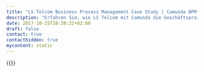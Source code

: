 ```yaml
---
title: "LS Telcom Business Process Management Case Study | Camunda BPM"
description: "Erfahren Sie, wie LS Telcom mit Camunda die Geschäftsprozessautomatisierung organisiert und die Effizienz im Unternehmen gesteigert hat. Camunda ist der Marktführer für Workflow-Automatisierung basierend auf Java und BPMN 2.0."
date: 2017-10-25T10:39:22+02:00
draft: false
contact: true
contacthidden: true
mycontent: static
---
```

{{<case-study-single
company="LS Telcom AG"
companydescription="<p>LS telcom ist weltweit führender Anbieter von Technologien und Beratungsdienstleistungen für die effiziente Nutzung des Funkfrequenzspektrums in allen Funkdiensten. </p><p>In einer zunehmend digital-vernetzten Welt stellen wir sicher, dass alle Frequenznutzer maximal von  Funkdiensten profitieren. Wir optimieren die Frequenzverwaltung und -nutzung in allen Märkten und Marktsegmenten und ermöglichen neue Geschäftsmodelle in vertikalen Märkten auf Basis des Internets der Dinge (IoT).</p><p>Frequenznutzer in zahlreichen Branchen vertrauen auf unsere Funkexperten, Ingenieure und Software, zur Konzeption und Planung über Beschaffung und Realisierung von Funknetzen bis hin zur Vermessung, Analyse und Optimierung operativer Netze. Wir planen Outdoor-und Indoor-Funknetze jeglicher Technologie und Anwendung.</p><p>Ob technische Expertise oder Erfahrung mit Frequenzhandel, Frequenzauktionen, dynamischem Frequenzzugang oder der Preisgestaltung - Regulierer zählen auf unsere Strategieberatung in der Frequenzpolitik. Dabei schätzen sie, dass unsere Berater neben technischen Aspekten auch soziale und wirtschaftliche Faktoren berücksichtigen. </p>"
customerquote=""
teaser=""
usecase=""
videolink=""
logo="//images.ctfassets.net/vpidbgnakfvf/2jSSVTNl1qCScu6CWey8cM/f264410d6610126079ee388135f80021/ls-telcom.svg"
pdf=""
thumbnail="">}}